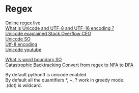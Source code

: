 # Regex
[ Online regex live ](https://regex101.com/) <br>
[ What is Unicode and UTF-8 and UTF-16 encoding ? ](https://www.w3schools.com/charsets/ref_html_utf8.asp) <br>
[Unicode exaplained Stack Overflow CEO ](https://www.joelonsoftware.com/2003/10/08/the-absolute-minimum-every-software-developer-absolutely-positively-must-know-about-unicode-and-character-sets-no-excuses/) <br>
[Unicode SO](https://stackoverflow.com/questions/2241348/what-is-unicode-utf-8-utf-16) <br>
[ Utf-8 encoding ](http://www.fileformat.info/info/unicode/utf8.htm) <br>
[ Unicode youtube ](https://www.youtube.com/watch?v=MijmeoH9LT4)<br>

[ What is word boundary SO ](https://stackoverflow.com/questions/1324676/what-is-a-word-boundary-in-regexes)<br>
[ Catastrophic Backtracking ](https://swtch.com/~rsc/regexp/regexp1.html)
[ Convert from regex to NFA to DFA](http://hackingoff.com/compilers/regular-expression-to-nfa-dfa)


By default python3 is unicode enabled. <br>
By default all the quantifiers \*, +, ? work in greedy mode.  
\.(dot) is wildcard.
